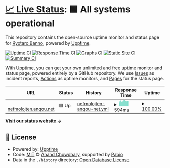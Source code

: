 # [📈 Live Status](https://ushitora-anqou.github.io/upptime-nefmolojten.anqou.net): <!--live status--> **🟩 All systems operational**

This repository contains the open-source uptime monitor and status page for [Ryotaro Banno](https://anqou.net), powered by [Upptime](https://github.com/upptime/upptime).

[![Uptime CI](https://github.com/ushitora-anqou/upptime-nefmolojten.anqou.net/workflows/Uptime%20CI/badge.svg)](https://github.com/ushitora-anqou/upptime-nefmolojten.anqou.net/actions?query=workflow%3A%22Uptime+CI%22)
[![Response Time CI](https://github.com/ushitora-anqou/upptime-nefmolojten.anqou.net/workflows/Response%20Time%20CI/badge.svg)](https://github.com/ushitora-anqou/upptime-nefmolojten.anqou.net/actions?query=workflow%3A%22Response+Time+CI%22)
[![Graphs CI](https://github.com/ushitora-anqou/upptime-nefmolojten.anqou.net/workflows/Graphs%20CI/badge.svg)](https://github.com/ushitora-anqou/upptime-nefmolojten.anqou.net/actions?query=workflow%3A%22Graphs+CI%22)
[![Static Site CI](https://github.com/ushitora-anqou/upptime-nefmolojten.anqou.net/workflows/Static%20Site%20CI/badge.svg)](https://github.com/ushitora-anqou/upptime-nefmolojten.anqou.net/actions?query=workflow%3A%22Static+Site+CI%22)
[![Summary CI](https://github.com/ushitora-anqou/upptime-nefmolojten.anqou.net/workflows/Summary%20CI/badge.svg)](https://github.com/ushitora-anqou/upptime-nefmolojten.anqou.net/actions?query=workflow%3A%22Summary+CI%22)

With [Upptime](https://upptime.js.org), you can get your own unlimited and free uptime monitor and status page, powered entirely by a GitHub repository. We use [Issues](https://github.com/ushitora-anqou/upptime-nefmolojten.anqou.net/issues) as incident reports, [Actions](https://github.com/ushitora-anqou/upptime-nefmolojten.anqou.net/actions) as uptime monitors, and [Pages](https://ushitora-anqou.github.io/upptime-nefmolojten.anqou.net) for the status page.

<!--start: status pages-->
<!-- This summary is generated by Upptime (https://github.com/upptime/upptime) -->
<!-- Do not edit this manually, your changes will be overwritten -->
<!-- prettier-ignore -->
| URL | Status | History | Response Time | Uptime |
| --- | ------ | ------- | ------------- | ------ |
| <img alt="" src="https://icons.duckduckgo.com/ip3/nefmolojten.anqou.net.ico" height="13"> [nefmolojten.anqou.net](https://nefmolojten.anqou.net/health) | 🟩 Up | [nefmolojten-anqou-net.yml](https://github.com/ushitora-anqou/upptime-nefmolojten.anqou.net/commits/HEAD/history/nefmolojten-anqou-net.yml) | <details><summary><img alt="Response time graph" src="./graphs/nefmolojten-anqou-net/response-time-week.png" height="20"> 594ms</summary><br><a href="https://ushitora-anqou.github.io/upptime-nefmolojten.anqou.net/history/nefmolojten-anqou-net"><img alt="Response time 578" src="https://img.shields.io/endpoint?url=https%3A%2F%2Fraw.githubusercontent.com%2Fushitora-anqou%2Fupptime-nefmolojten.anqou.net%2FHEAD%2Fapi%2Fnefmolojten-anqou-net%2Fresponse-time.json"></a><br><a href="https://ushitora-anqou.github.io/upptime-nefmolojten.anqou.net/history/nefmolojten-anqou-net"><img alt="24-hour response time 593" src="https://img.shields.io/endpoint?url=https%3A%2F%2Fraw.githubusercontent.com%2Fushitora-anqou%2Fupptime-nefmolojten.anqou.net%2FHEAD%2Fapi%2Fnefmolojten-anqou-net%2Fresponse-time-day.json"></a><br><a href="https://ushitora-anqou.github.io/upptime-nefmolojten.anqou.net/history/nefmolojten-anqou-net"><img alt="7-day response time 594" src="https://img.shields.io/endpoint?url=https%3A%2F%2Fraw.githubusercontent.com%2Fushitora-anqou%2Fupptime-nefmolojten.anqou.net%2FHEAD%2Fapi%2Fnefmolojten-anqou-net%2Fresponse-time-week.json"></a><br><a href="https://ushitora-anqou.github.io/upptime-nefmolojten.anqou.net/history/nefmolojten-anqou-net"><img alt="30-day response time 582" src="https://img.shields.io/endpoint?url=https%3A%2F%2Fraw.githubusercontent.com%2Fushitora-anqou%2Fupptime-nefmolojten.anqou.net%2FHEAD%2Fapi%2Fnefmolojten-anqou-net%2Fresponse-time-month.json"></a><br><a href="https://ushitora-anqou.github.io/upptime-nefmolojten.anqou.net/history/nefmolojten-anqou-net"><img alt="1-year response time 570" src="https://img.shields.io/endpoint?url=https%3A%2F%2Fraw.githubusercontent.com%2Fushitora-anqou%2Fupptime-nefmolojten.anqou.net%2FHEAD%2Fapi%2Fnefmolojten-anqou-net%2Fresponse-time-year.json"></a></details> | <details><summary><a href="https://ushitora-anqou.github.io/upptime-nefmolojten.anqou.net/history/nefmolojten-anqou-net">100.00%</a></summary><a href="https://ushitora-anqou.github.io/upptime-nefmolojten.anqou.net/history/nefmolojten-anqou-net"><img alt="All-time uptime 93.35%" src="https://img.shields.io/endpoint?url=https%3A%2F%2Fraw.githubusercontent.com%2Fushitora-anqou%2Fupptime-nefmolojten.anqou.net%2FHEAD%2Fapi%2Fnefmolojten-anqou-net%2Fuptime.json"></a><br><a href="https://ushitora-anqou.github.io/upptime-nefmolojten.anqou.net/history/nefmolojten-anqou-net"><img alt="24-hour uptime 100.00%" src="https://img.shields.io/endpoint?url=https%3A%2F%2Fraw.githubusercontent.com%2Fushitora-anqou%2Fupptime-nefmolojten.anqou.net%2FHEAD%2Fapi%2Fnefmolojten-anqou-net%2Fuptime-day.json"></a><br><a href="https://ushitora-anqou.github.io/upptime-nefmolojten.anqou.net/history/nefmolojten-anqou-net"><img alt="7-day uptime 100.00%" src="https://img.shields.io/endpoint?url=https%3A%2F%2Fraw.githubusercontent.com%2Fushitora-anqou%2Fupptime-nefmolojten.anqou.net%2FHEAD%2Fapi%2Fnefmolojten-anqou-net%2Fuptime-week.json"></a><br><a href="https://ushitora-anqou.github.io/upptime-nefmolojten.anqou.net/history/nefmolojten-anqou-net"><img alt="30-day uptime 99.84%" src="https://img.shields.io/endpoint?url=https%3A%2F%2Fraw.githubusercontent.com%2Fushitora-anqou%2Fupptime-nefmolojten.anqou.net%2FHEAD%2Fapi%2Fnefmolojten-anqou-net%2Fuptime-month.json"></a><br><a href="https://ushitora-anqou.github.io/upptime-nefmolojten.anqou.net/history/nefmolojten-anqou-net"><img alt="1-year uptime 90.71%" src="https://img.shields.io/endpoint?url=https%3A%2F%2Fraw.githubusercontent.com%2Fushitora-anqou%2Fupptime-nefmolojten.anqou.net%2FHEAD%2Fapi%2Fnefmolojten-anqou-net%2Fuptime-year.json"></a></details>

<!--end: status pages-->

[**Visit our status website →**](https://ushitora-anqou.github.io/upptime-nefmolojten.anqou.net)

## 📄 License

- Powered by: [Upptime](https://github.com/upptime/upptime)
- Code: [MIT](./LICENSE) © [Anand Chowdhary](https://anandchowdhary.com), supported by [Pabio](https://pabio.com)
- Data in the `./history` directory: [Open Database License](https://opendatacommons.org/licenses/odbl/1-0/)
